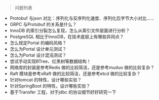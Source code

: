 >问题列表

* Protobuf 与json 对比：序列化与反序列化速度、序列化后字节大小对比……
* GRPC 与Protobuf 的关系是什么？
* InnoDB 的索引分裂怎么复现，怎么从索引文件层面进行分析？
* PostgreSQL 相比于InnoDB，在技术底层上有哪些异同点？
* 怎么规定Portal 的编码风格？
* 怎么为Portal 设计单元测试？
* 怎么为Portal 设计混沌测试？
* 尝试手动实现BTree、红黑树等数据结构！
* 网络库的封装是参考Redis 做的比较简洁，还是参考muduo 做的比较复杂？
* Raft 模块是参考xRaft 做的比较简洁，还是参考etcd 做的比较复杂？
* 针对tomcat 的特性，设计哪些实验？
* 针对SpringBoot 的特性，设计哪些实验？
* 基于Transfer 工程，对于jdbc 的协议细节好好研究一下
